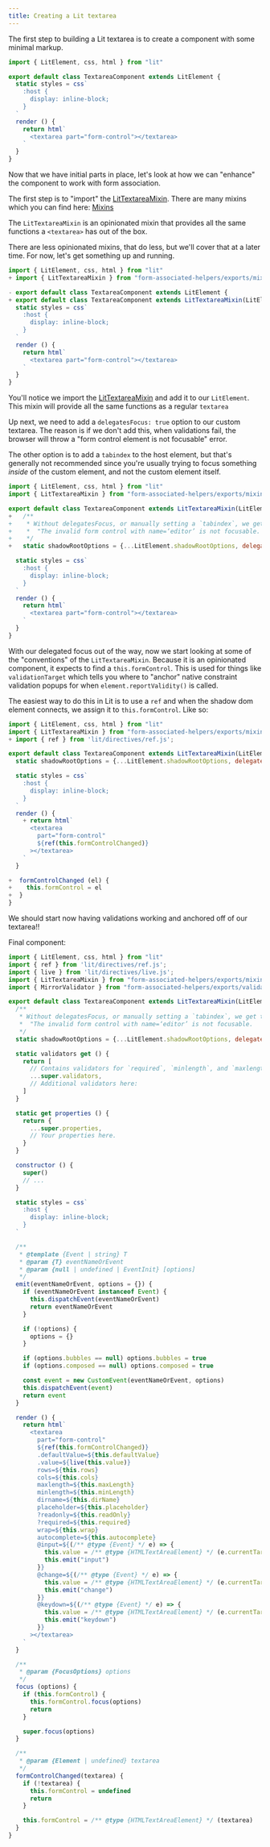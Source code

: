 ```yaml
---
title: Creating a Lit textarea
---
```


The first step to building a Lit textarea is to create a component with some minimal markup.

```js
import { LitElement, css, html } from "lit"

export default class TextareaComponent extends LitElement {
  static styles = css`
    :host {
      display: inline-block;
    }
  `
  render () {
    return html`
      <textarea part="form-control"></textarea>
    `
  }
}
```

Now that we have initial parts in place, let's look at how we can "enhance" the
component to work with form association.

The first step is to "import" the [LitTextareaMixin](/references/lit-textarea-mixin). There are many mixins which you can find here: [Mixins](/references/mixins/)

The `LitTextareaMixin` is an opinionated mixin that provides all the same functions a `<textarea>` has out of the box.

There are less opinionated mixins, that do less, but we'll cover that at a later time. For now, let's get something up and running.

```js
import { LitElement, css, html } from "lit"
+ import { LitTextareaMixin } from "form-associated-helpers/exports/mixins/lit-textarea-mixin.js"

- export default class TextareaComponent extends LitElement {
+ export default class TextareaComponent extends LitTextareaMixin(LitElement) {
  static styles = css`
    :host {
      display: inline-block;
    }
  `
  render () {
    return html`
      <textarea part="form-control"></textarea>
    `
  }
}
```

You'll notice we import the [LitTextareaMixin](/references/lit-textarea-mixin) and add
it to our `LitElement`. This mixin will provide all the same functions as a regular `textarea`

Up next, we need to add a `delegatesFocus: true` option to our custom textarea. The reason
is if we don't add this, when validations fail, the browser will throw a "form control element is not focusable" error.

The other option is to add a `tabindex` to the host element, but that's generally not recommended since you're usually trying to focus something _inside_ of the custom element, and not the custom element itself.

```js
import { LitElement, css, html } from "lit"
import { LitTextareaMixin } from "form-associated-helpers/exports/mixins/lit-textarea-mixin.js"

export default class TextareaComponent extends LitTextareaMixin(LitElement) {
+   /**
+    * Without delegatesFocus, or manually setting a `tabindex`, we get this fun message from the browser:
+    *  "The invalid form control with name=‘editor’ is not focusable.
+    */
+   static shadowRootOptions = {...LitElement.shadowRootOptions, delegatesFocus: true};

  static styles = css`
    :host {
      display: inline-block;
    }
  `
  render () {
    return html`
      <textarea part="form-control"></textarea>
    `
  }
}
```

With our delegated focus out of the way, now we start looking at some of the "conventions" of the `LitTextareaMixin`.
Because it is an opinionated component, it expects to find a `this.formControl`. This is used for things like `validationTarget`
which tells you where to "anchor" native constraint validation popups for when `element.reportValidity()` is called.

The easiest way to do this in Lit is to use a `ref` and when the shadow dom element connects, we
assign it to `this.formControl`. Like so:

```js
import { LitElement, css, html } from "lit"
import { LitTextareaMixin } from "form-associated-helpers/exports/mixins/lit-textarea-mixin.js"
+ import { ref } from 'lit/directives/ref.js';

export default class TextareaComponent extends LitTextareaMixin(LitElement) {
  static shadowRootOptions = {...LitElement.shadowRootOptions, delegatesFocus: true};

  static styles = css`
    :host {
      display: inline-block;
    }
  `
  render () {
    + return html`
      <textarea
        part="form-control"
        ${ref(this.formControlChanged)}
      ></textarea>
    `
  }

+  formControlChanged (el) {
+    this.formControl = el
+  }
}
```

We should start now having validations working and anchored off of our textarea!!

Final component:

```js
import { LitElement, css, html } from "lit"
import { ref } from 'lit/directives/ref.js';
import { live } from 'lit/directives/live.js';
import { LitTextareaMixin } from "form-associated-helpers/exports/mixins/lit-textarea-mixin.js"
import { MirrorValidator } from "form-associated-helpers/exports/validators/mirror-validator.js";

export default class TextareaComponent extends LitTextareaMixin(LitElement) {
  /**
   * Without delegatesFocus, or manually setting a `tabindex`, we get this fun message from the browser:
   *  "The invalid form control with name=‘editor’ is not focusable.
   */
  static shadowRootOptions = {...LitElement.shadowRootOptions, delegatesFocus: true};

  static validators get () {
    return [
      // Contains validators for `required`, `minlength`, and `maxlength`
      ...super.validators,
      // Additional validators here:
    ]
  }

  static get properties () {
    return {
      ...super.properties,
      // Your properties here.
    }
  }

  constructor () {
    super()
    // ...
  }

  static styles = css`
    :host {
      display: inline-block;
    }
  `

  /**
   * @template {Event | string} T
   * @param {T} eventNameOrEvent
   * @param {null | undefined | EventInit} [options]
   */
  emit(eventNameOrEvent, options = {}) {
    if (eventNameOrEvent instanceof Event) {
      this.dispatchEvent(eventNameOrEvent)
      return eventNameOrEvent
    }

    if (!options) {
      options = {}
    }

    if (options.bubbles == null) options.bubbles = true
    if (options.composed == null) options.composed = true

    const event = new CustomEvent(eventNameOrEvent, options)
    this.dispatchEvent(event)
    return event
  }

  render () {
    return html`
      <textarea
        part="form-control"
        ${ref(this.formControlChanged)}
        .defaultValue=${this.defaultValue}
        .value=${live(this.value)}
        rows=${this.rows}
        cols=${this.cols}
        maxlength=${this.maxLength}
        minlength=${this.minLength}
        dirname=${this.dirName}
        placeholder=${this.placeholder}
        ?readonly=${this.readOnly}
        ?required=${this.required}
        wrap=${this.wrap}
        autocomplete=${this.autocomplete}
        @input=${(/** @type {Event} */ e) => {
          this.value = /** @type {HTMLTextAreaElement} */ (e.currentTarget).value
          this.emit("input")
        }}
        @change=${(/** @type {Event} */ e) => {
          this.value = /** @type {HTMLTextAreaElement} */ (e.currentTarget).value
          this.emit("change")
        }}
        @keydown=${(/** @type {Event} */ e) => {
          this.value = /** @type {HTMLTextAreaElement} */ (e.currentTarget).value
          this.emit("keydown")
        }}
      ></textarea>
    `
  }

  /**
   * @param {FocusOptions} options
   */
  focus (options) {
    if (this.formControl) {
      this.formControl.focus(options)
      return
    }

    super.focus(options)
  }

  /**
   * @param {Element | undefined} textarea
   */
  formControlChanged(textarea) {
    if (!textarea) {
      this.formControl = undefined
      return
    }

    this.formControl = /** @type {HTMLTextAreaElement} */ (textarea)
  }
}
```
